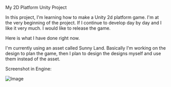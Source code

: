 My 2D Platform Unity Project

In this project, I'm learning how to make a Unity 2d platform game. I'm at the very beginning of the project. If I continue to develop day by day and I like it very much. I would like to release the game.

Here is what I have done right now.

I'm currently using an asset called Sunny Land. Basically I'm working on the design to plan the game, then I plan to design the designs myself and use them instead of the asset.

Screenshot in Engine:

![Image](https://github.com/user-attachments/assets/f48affc1-2159-4b1e-a8c6-91b59f493864)
